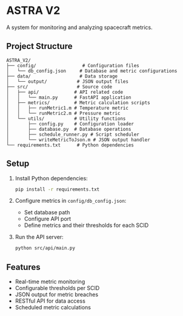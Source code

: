 # ASTRA V2

A system for monitoring and analyzing spacecraft metrics.

## Project Structure

```
ASTRA_V2/
├── config/                 # Configuration files
│   └── db_config.json     # Database and metric configurations
├── data/                  # Data storage
│   └── output/           # JSON output files
├── src/                  # Source code
│   ├── api/             # API related code
│   │   └── main.py      # FastAPI application
│   ├── metrics/         # Metric calculation scripts
│   │   ├── runMetric1.m # Temperature metric
│   │   └── runMetric2.m # Pressure metric
│   └── utils/           # Utility functions
│       ├── config.py    # Configuration loader
│       ├── database.py  # Database operations
│       ├── schedule_runner.py # Script scheduler
│       └── writeMetricToJson.m # JSON output handler
└── requirements.txt      # Python dependencies
```

## Setup

1. Install Python dependencies:
   ```bash
   pip install -r requirements.txt
   ```

2. Configure metrics in `config/db_config.json`:
   - Set database path
   - Configure API port
   - Define metrics and their thresholds for each SCID

3. Run the API server:
   ```bash
   python src/api/main.py
   ```

## Features

- Real-time metric monitoring
- Configurable thresholds per SCID
- JSON output for metric breaches
- RESTful API for data access
- Scheduled metric calculations